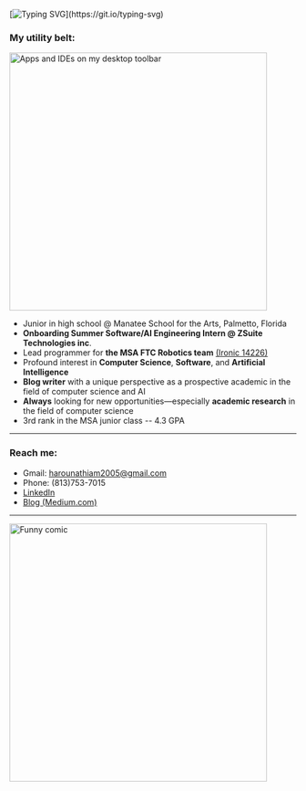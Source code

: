 [![Typing SVG](https://readme-typing-svg.demolab.com/?duration=2000&pause=1000&width=600&lines=I'm+Harouna+Thiam.;+Always+looking+for+new+opportunities.)](https://git.io/typing-svg)

### My utility belt:

<img width="452" alt="Apps and IDEs on my desktop toolbar" src="https://raw.githubusercontent.com/harounathiam2005/harounathiam2005/main/Screen%20Shot%202023-05-06%20at%206.03.58%20PM.png">

  - Junior in high school @ Manatee School for the Arts, Palmetto, Florida
  - **Onboarding Summer Software/AI Engineering Intern @ ZSuite Technologies inc**.
  - Lead programmer for **the MSA FTC Robotics team** <a href="https://github.com/FTC14226">(Ironic 14226)</a>
  - Profound interest in **Computer Science**, **Software**, and **Artificial Intelligence**
  - **Blog writer** with a unique perspective as a prospective academic in the field of computer science and AI 
  - **Always** looking for new opportunities—especially **academic research** in the field of computer science
  - 3rd rank in the MSA junior class -- 4.3 GPA

<hr>

### Reach me:
- Gmail: harounathiam2005@gmail.com
- Phone: (813)753-7015
- <a href="https://www.linkedin.com/in/harouna-thiam-1b1200245/">LinkedIn</a>
- <a href="https://medium.com/@harounathiam2005">Blog (Medium.com)</a>

<hr>


<img width="452" alt="Funny comic" src="https://cdn-media-1.freecodecamp.org/images/1*zkeySR69oPO-PlQ5_dZ_0g.png">

<!--
**harounathiam2005/harounathiam2005** is a ✨ _special_ ✨ repository because its `README.md` (this file) appears on your GitHub profile.

Here are some ideas to get you started:

- 🔭 I’m currently working on ...
- 🌱 I’m currently learning ...
- 👯 I’m looking to collaborate on ...
- 🤔 I’m looking for help with ...
- 💬 Ask me about ...
- 📫 How to reach me: ...
- 😄 Pronouns: ...
- ⚡ Fun fact: ...
-->
